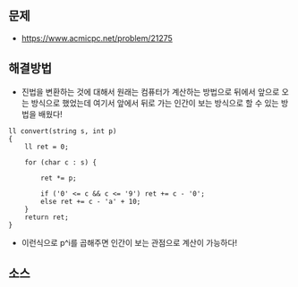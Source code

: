 ## 문제

- https://www.acmicpc.net/problem/21275
## 해결방법

- 진법을 변환하는 것에 대해서 원래는 컴퓨터가 계산하는 방법으로 뒤에서 앞으로 오는 방식으로 했었는데  여기서 앞에서 뒤로 가는 인간이 보는 방식으로 할 수 있는 방법을 배웠다!

````
ll convert(string s, int p)
{
	ll ret = 0;

	for (char c : s) {
		
		ret *= p;

		if ('0' <= c && c <= '9') ret += c - '0';
		else ret += c - 'a' + 10;
	}
	return ret;
}
````

- 이런식으로 p^i를 곱해주면 인간이 보는 관점으로 계산이 가능하다!
## 소스 

````

````
